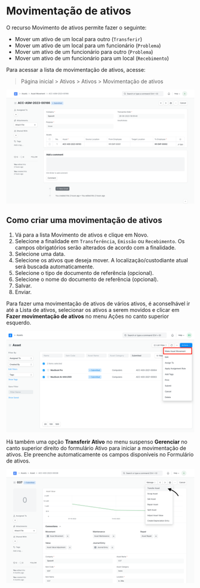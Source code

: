 # Movimentação de ativos



O recurso Movimento de ativos permite fazer o seguinte:


* Mover um ativo de um local para outro (`Transferir`)
* Mover um ativo de um local para um funcionário (`Problema`)
* Mover um ativo de um funcionário para outro (`Problema`)
* Mover um ativo de um funcionário para um local (`Recebimento`)


Para acessar a lista de movimentação de ativos, acesse:



> Página inicial > Ativos > Ativos > Movimentação de ativos
> 
> 


![Mover vários ativos](/files/asset-movement-demo.png)


## Como criar uma movimentação de ativos


1. Vá para a lista Movimento de ativos e clique em Novo.
2. Selecione a finalidade em `Transferência`, `Emissão` ou `Recebimento`. Os campos obrigatórios serão alterados de acordo com a finalidade.
3. Selecione uma data.
4. Selecione os ativos que deseja mover. A localização/custodiante atual será buscada automaticamente.
5. Selecione o tipo de documento de referência (opcional).
6. Selecione o nome do documento de referência (opcional).
7. Salvar.
8. Enviar.


Para fazer uma movimentação de ativos de vários ativos, é aconselhável ir até a Lista de ativos, selecionar os ativos a serem movidos e clicar em **Fazer movimentação de ativos** no menu Ações no canto superior esquerdo.


![Mover vários ativos](/files/asset-movement-using-button.png)


Há também uma opção **Transferir Ativo** no menu suspenso **Gerenciar** no canto superior direito do formulário Ativo para iniciar a movimentação de ativos. Ele preenche automaticamente os campos disponíveis no Formulário de ativos.


![Mover recurso único](/files/asset-movement-direct.png)



